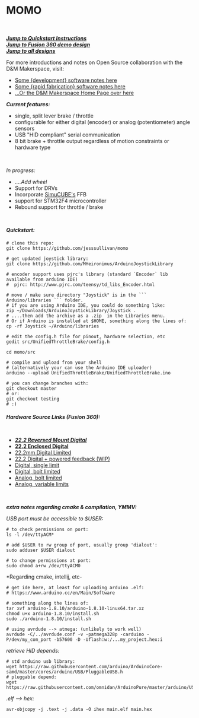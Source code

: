 # MOMO

<br>

[***Jump to Quickstart Instructions***](#quickstart)  
[***Jump to Fusion 360 demo design***](https://myhub.autodesk360.com/ue2819a04/shares/public/SH56a43QTfd62c1cd9685adc521b7499dd97) <br>
[***Jump to all designs***](#drawings)
<br>

For more introductions and notes on Open Source collaboration with the D&M Makerspace, visit:       
- [Some {development} software notes here](https://github.com/PSU-HC/home-wiki/wiki/Developer-Student-Software)
- [Some {rapid fabrication} software notes here](https://github.com/PSU-HC/home-wiki/wiki/CAD-CAM-Student-Software)
- [...Or the D&M Makerspace Home Page over here](https://makerspace.plymouthcreate.net/)
 
 
***Current features:***           
        
- single, split lever brake / throttle        
- configurable for either digital (encoder) or analog (potentiometer) angle sensors
- USB "HID compliant" serial communication 
- 8 bit brake + throttle output regardless of motion constraints or hardware type   

<br>

*In progress:*
- *....Add wheel* 
- Support for DRVs
- Incorporate [SimuCUBE's](https://github.com/SimuCUBE/SimuCUBE-OpenSource-Firmware) FFB 
- support for STM32F4 microcontroller
- Rebound support for throttle / brake   

<br>     

***Quickstart:***   <br>

<h4 id="quickstart"> </h4>     

```shell script
# clone this repo:
git clone https://github.com/jesssullivan/momo 

# get updated joystick library:
git clone https://github.com/MHeironimus/ArduinoJoystickLibrary 

# encoder support uses pjrc's library (standard `Encoder` lib available from arduino IDE)
#  pjrc: http://www.pjrc.com/teensy/td_libs_Encoder.html

# move / make sure directory "Joystick" is in the ``` Arduino/libraries ``` folder.  
# if you are using Arduino IDE, you could do something like:
zip ~/Downloads/ArduinoJoystickLibrary/Joystick .
# ....then add the archive as a .zip  in the Libraries menu.  
# Or if Arduino is installed at $HOME, something along the lines of:
cp -rf Joystick ~/Arduino/libraries 

# edit the config.h file for pinout, hardware selection, etc
gedit src/UnifiedThrottleBrake/config.h

cd momo/src

# compile and upload from your shell
# (alternatively your can use the Arduino IDE uploader)
arduino --upload UnifiedThrottleBrake/UnifiedThrottleBrake.ino

# you can change branches with:
git checkout master
# or:
git checkout testing
# :)
```
    
<h4 id="drawings"> </h4>     

***Hardware Source Links (Fusion 360):***

<br>
     
- ***[22.2 Reversed Mount Digital](https://a360.co/2VeH4Sv)***
- **[22.2 Enclosed Digital](https://a360.co/2PidrMl)**
- [22.2mm Digital Limited](https://a360.co/2vDDMxk)
- [22.2 Digital + powered feedback (WIP)](https://a360.co/2P3snh5)
- [Digital, single limit](https://myhub.autodesk360.com/ue2819a04/shares/public/SH56a43QTfd62c1cd968133e296ee005ddd1)
- [Digital, bolt limited](https://myhub.autodesk360.com/ue2819a04/shares/public/SH56a43QTfd62c1cd9682a1ff9148d0f03e5)
- [Analog, bolt limited](https://a360.co/2Rb2a1w)
- [Analog, variable limits](https://a360.co/30D7Ft9)

<br>
    
***extra notes regarding cmake & compilation, YMMV:***     
    
*USB port must be accessible to $USER:*
```
# to check permissions on port:
ls -l /dev/ttyACM*

# add $USER to rw group of port, usually group 'dialout':
sudo adduser $USER dialout

# to change permissions at port:
sudo chmod a+rw /dev/ttyACM0
```
    
*Regarding cmake, intellij, etc-
    
```shell script
# get ide here, at least for uploading arduino .elf:
# https://www.arduino.cc/en/Main/Software

# something along the lines of:
tar xvf arduino-1.8.10/arduino-1.8.10-linux64.tar.xz 
chmod u+x arduino-1.8.10/install.sh
sudo ./arduino-1.8.10/install.sh

# using avrdude --> atmega: (unlikely to work well)
avrdude -C/../avrdude.conf -v -patmega328p -carduino -P/dev/my_com_port -b57600 -D -Uflash:w:/...my_project.hex:i
``` 
    
*retrieve HID depends:*
```shell script
# std arduino usb library:
wget https://raw.githubusercontent.com/arduino/ArduinoCore-samd/master/cores/arduino/USB/PluggableUSB.h
# pluggable depend:
wget https://raw.githubusercontent.com/omnidan/ArduinoPure/master/arduino/USBAPI.h
```
    
*.elf --> hex:*
``` shell script
avr-objcopy -j .text -j .data -O ihex main.elf main.hex
```     
